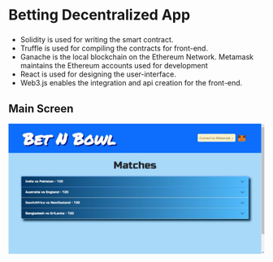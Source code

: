 # Betting Decentralized App
###
* Solidity is used for writing the smart contract.
* Truffle is used for compiling the contracts for front-end.
* Ganache is the local blockchain on the Ethereum Network. Metamask maintains the Ethereum accounts used for development
* React is used for designing the user-interface.
* Web3.js enables the integration and api creation for the front-end.

## Main Screen
![alt text](https://github.com/keshav278/Betting_Dapp/blob/main/demo.jfif?raw=true)

